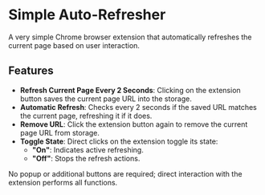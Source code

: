 # Simple Auto-Refresher

A very simple Chrome browser extension that automatically refreshes the current page based on user interaction.

## Features

- **Refresh Current Page Every 2 Seconds**: Clicking on the extension button saves the current page URL into the storage.
- **Automatic Refresh**: Checks every 2 seconds if the saved URL matches the current page, refreshing it if it does.
- **Remove URL**: Click the extension button again to remove the current page URL from storage.
- **Toggle State**: Direct clicks on the extension toggle its state:
  - **"On"**: Indicates active refreshing.
  - **"Off"**: Stops the refresh actions.

No popup or additional buttons are required; direct interaction with the extension performs all functions.

